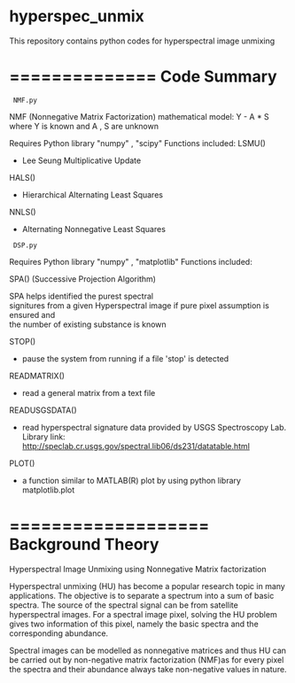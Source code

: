 hyperspec_unmix
===============

This repository contains python codes for hyperspectral image unmixing

==============
 Code Summary
==============
~~~~~~~~
 NMF.py 
~~~~~~~~

NMF (Nonnegative Matrix Factorization)
mathematical model: Y - A * S         
where Y is known and A , S are unknown

Requires Python library "numpy" , "scipy"
Functions included:
LSMU()
- Lee Seung Multiplicative Update

HALS()
- Hierarchical Alternating Least Squares

NNLS()
- Alternating Nonnegative Least Squares


~~~~~~~~
 DSP.py 
~~~~~~~~
Requires Python library "numpy" , "matplotlib"
Functions included:

SPA() (Successive Projection Algorithm)

SPA helps identified the purest spectral   
signitures from a given Hyperspectral image
if pure pixel assumption is ensured and    
the number of existing substance is known  


STOP()
- pause the system from running if a file 'stop' is detected

READMATRIX()
- read a general matrix from a text file

READUSGSDATA()
- read hyperspectral signature data provided by USGS Spectroscopy Lab. Library
  link: http://speclab.cr.usgs.gov/spectral.lib06/ds231/datatable.html

PLOT()
- a function similar to MATLAB(R) plot by using python library matplotlib.plot


===================
 Background Theory
===================
Hyperspectral Image Unmixing using Nonnegative Matrix factorization

Hyperspectral unmixing (HU) has become a popular research topic in many applications.
The objective is to separate a spectrum into a sum of basic spectra.
The source of the spectral signal can be from satellite hyperspectral images.
For a spectral image pixel, solving the HU problem gives two information of this pixel, namely the basic spectra and the corresponding abundance.

Spectral images can be modelled as nonnegative matrices and thus HU can be carried out by non-negative matrix factorization (NMF)as for every pixel the spectra and their abundance always take non-negative values in nature.
